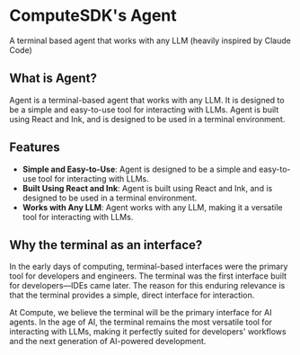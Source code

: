 # ComputeSDK's Agent
A terminal based agent that works with any LLM (heavily inspired by Claude Code)

## What is Agent?
Agent is a terminal-based agent that works with any LLM. It is designed to be a simple and easy-to-use tool for interacting with LLMs. Agent is built using React and Ink, and is designed to be used in a terminal environment.

## Features
- **Simple and Easy-to-Use**: Agent is designed to be a simple and easy-to-use tool for interacting with LLMs.
- **Built Using React and Ink**: Agent is built using React and Ink, and is designed to be used in a terminal environment.
- **Works with Any LLM**: Agent works with any LLM, making it a versatile tool for interacting with LLMs.

## Why the terminal as an interface?
In the early days of computing, terminal-based interfaces were the primary tool for developers and engineers. The terminal was the first interface built for developers—IDEs came later. The reason for this enduring relevance is that the terminal provides a simple, direct interface for interaction.

At Compute, we believe the terminal will be the primary interface for AI agents. In the age of AI, the terminal remains the most versatile tool for interacting with LLMs, making it perfectly suited for developers' workflows and the next generation of AI-powered development.
